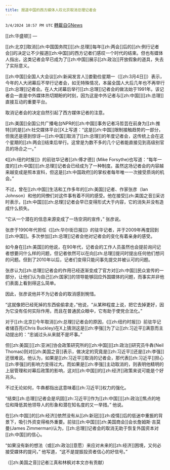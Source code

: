 ```yaml
---
title: 报道中国的西方媒体人叹北京取消总理记者会
---
```

`3/4/2024 10:57 PM UTC` [轉載自GNews](https://gnews.org/articles/2364907)

[[zh:华盛顿]] — 

[[zh:北京]]取消[[zh:中国国务院]][[zh:总理]]每年[[zh:两会]]后的[[zh:例行记者会]]的决定让不少报道[[zh:中国]]的西方记者们感叹一个时代的结束。但也有媒体人指出，这类记者会早已成为了[[zh:中国]]展示[[zh:政治]]开放假象的道具，失去了实际意义。

[[zh:中国]]全国人大会议[[zh:新闻发言人]]娄勤俭星期一（[[zh:3月4日]]）表示，今年的人大闭幕后不举行记者会，如无特殊情况，本届全国人大后几年也不再举行[[zh:总理]]记者会。在人大闭幕后举行[[zh:总理]]记者会的做法始于1991年。该记者会一直是中外媒体热切期盼的时刻，因为这是中外记者与[[zh:中国]][[zh:总理]]直接互动的重要平台。

取消记者会的决定自然引起了西方媒体记者的注意。

[[zh:美国]]全国公共广播电台NPR的[[zh:中国]]事务记者冯哲芸在前身为[[zh:推特]]的是[[zh:社交媒体平台]]X上写道：“这是[[zh:中国]]限制接触趋势的一部分，但我还是感到惊讶—[[zh:中国]]取消了[[zh:总理]]的年度记者会，这传统上会在这个星期的[[zh:两会]]结束后举行。这曾是为数不多的几个记者能直接见到高级别官员的场合之一。”

《[[zh:纽约时报]]》的前驻华记者[[zh:傅才德]] (Mike Forsythe)也写道：“每年一度的[[zh:中国]][[zh:总理]]记者会已经成为了一种制度。虽然这场记者会的内容越来越变成是照本宣科，但这是[[zh:中国政府]]的掌权者每年唯一一次接受质询的机会。”

不过，曾在[[zh:中国]]生活和工作多年的[[zh:美国]]记者、作家张彦（Ian Johnson）和他的同僚们对这件事有着不同的感受。他在接受[[zh:美国之音]]采访时表示，[[zh:中国]][[zh:总理]]记者会早已变得形式大于内容，它的消失并没有造成什么损失。

“它从一个潜在的信息来源变成了一场空洞的宣传，” 张彦说。

张彦于1990年代担任《[[zh:华尔街日报]]》的驻华记者，并于2009年再度回到[[zh:中国]]。多次参加[[zh:总理]]记者会他对记者会的变化有着亲身的感受。

如今身在[[zh:美国]]的他说，在90年代，记者会的工作人员虽然也会提前询问记者想要问什么样的问题，但记者依然可以在向[[zh:总理]]提问时提出任何他们想问的问题。但到了2010年以后，记者们变得只能问事先提交并被认可的问题。

张彦认为[[zh:总理]]记者会的作用已经逐渐变成了官方对[[zh:中国]]民众宣传的一部分，让他们认为自己[[zh:国家]]的领导能够回应外国媒体的问题，而事实并非他们表面上看到得这么简单。

因此，张彦说他并不为记者会的取消感到惋惜。

“这就像把已经死掉的东西偷偷拿走，”他说，“从某种程度上说，把它去掉更好，因为它没有任何实际作用，而且在普通民众眼中，它有助于使党合法化。”

对于[[zh:北京]]今年取消[[zh:总理]]记者会的原因，《[[zh:纽约时报]]》前驻华记者储百亮(Chris Buckley)在X上猜测这是[[zh:李强]]为了让[[zh:习近平]]满意而主动提出的：“忠诚过头从来就不是坏事。”

但[[zh:美国]][[zh:亚洲]]协会政策研究所的[[zh:中国]][[zh:政治]]研究员牛犇(Neil Thomas)则对[[zh:美国之音]]表示，做决定的究竟是[[zh:习近平]]还是[[zh:李强]]还很难说。他认为，如果是[[zh:习近平]]取消的记者会，那代表[[zh:习近平]]担心[[zh:李强]]的影响力变得过大。而如果是[[zh:李强]]主动取消的，则表明他精明的上层管理和对幕后政策的影响，这对[[zh:中国]]的[[zh:经济]]政策来说可能是个好兆头。

不过无论如何，牛犇都指出这意味着[[zh:习近平]]权力的强化。

“结束[[zh:总理]]记者会是巩固[[zh:习近平]]作为[[zh:中国]][[zh:政治]]焦点的地位和降低其他领导人的形象和潜在知名度的又一举措。” 他说。

在[[zh:中国]]的[[zh:经济]]依然没有从[[zh:新冠]][[zh:疫情]]后的低迷中重振的背景下，吸引外资变得格外重要。前驻[[zh:中国]][[zh:美国商会]]会长詹姆斯·吉莫曼(James Zimmerman)认为，[[zh:总理]]记者会的取消无助于恢复外国资本对[[zh:中国]]的信心。

“如果没有新的想法（或[[zh:政治]]意愿）来应对未来的[[zh:经济]]困境，又何必接受媒体的提问，” 他写道，“这不是提振投资者信心的好信号。”

（[[zh:美国之音]]记者江真和林枫对本文亦有贡献）
